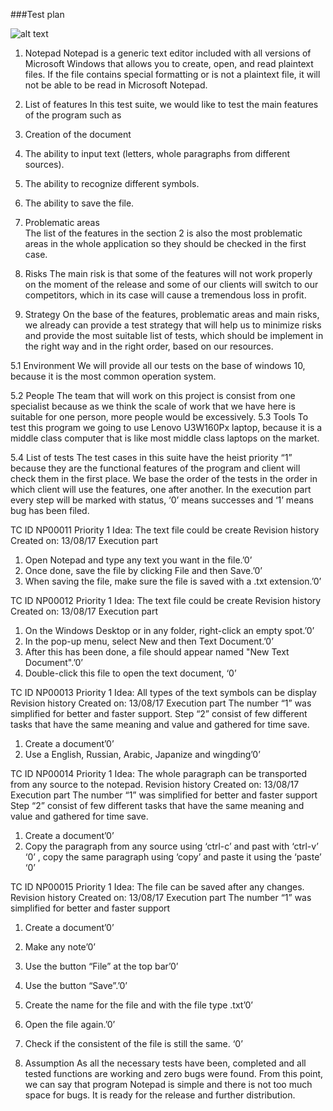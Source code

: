 ###Test plan

![alt text](https://image.ibb.co/n0GChF/image.png)

1.	Notepad
Notepad is a generic text editor included with all versions of Microsoft Windows that allows you to create, open, and read plaintext files. If the file contains special formatting or is not a plaintext file, it will not be able to be read in Microsoft Notepad. 

2.	List of features 
In this test suite, we would like to test the main features of the program such as 
1. Creation of the document
2. The ability to input text (letters, whole paragraphs from different sources). 
3. The ability to recognize different symbols.
4. The ability to save the file.
     
3.	Problematic areas  
The list of the features in the section 2 is also the most problematic areas in the whole application so they should be checked in the first case.


4.	Risks 
The main risk is that some of the features will not work properly on the moment of the release and some of our clients will switch to our competitors, which in its case will cause a tremendous loss in profit.  
    
5.	Strategy
On the base of the features, problematic areas and main risks, we already can provide a test strategy that will help us to minimize risks and provide the most suitable list of tests, which should be implement in the right way and in the right order, based on our resources. 

5.1	Environment
We will provide all our tests on the base of windows 10, because it is the most common operation system.

5.2	People 
The team that will work on this project is consist from one specialist because as we think the scale of work that we have here is suitable for one person, more people would be excessively.
5.3	Tools
To test this program we going to use Lenovo U3W160Px laptop, because it is a middle class computer that is like most middle class laptops on the market. 

5.4	List of tests 
The test cases in this suite have the heist priority “1” because they are the functional features of the program and client will check them in the first place. We base the order of the tests in the order in which client will use the features, one after another. In the execution part every step will be marked with status, ‘0’ means successes and ‘1’ means bug has been filed.


TC ID NP00011
Priority 1
Idea: The text file could be create 
Revision history
Created on: 13/08/17
Execution part 
1.	Open Notepad and type any text you want in the file.’0’
2.	Once done, save the file by clicking File and then Save.’0’
3.	When saving the file, make sure the file is saved with a .txt extension.’0’

TC ID NP00012
Priority 1
Idea: The text file could be create 
Revision history
Created on: 13/08/17
Execution part 
1.	On the Windows Desktop or in any folder, right-click an empty spot.’0’
2.	In the pop-up menu, select New and then Text Document.’0’
3.	After this has been done, a file should appear named "New Text Document".’0’
4.	Double-click this file to open the text document, ‘0’


TC ID NP00013
Priority 1
Idea: All types of the text symbols can be display
Revision history
Created on: 13/08/17
Execution part 
The number “1” was simplified for better and faster support. Step “2” consist of few different tasks that have the same meaning and value and gathered for time save. 
1.	Create a document’0’
2.	Use a English, Russian, Arabic, Japanize and  wingding’0’

TC ID NP00014
Priority 1
Idea: The whole paragraph can be transported from any source to the notepad.
 Revision history
Created on: 13/08/17
Execution part 
      The number “1” was simplified for better and faster support Step “2” consist of few different tasks that have the same meaning and value and gathered for time save.
1.	Create a document’0’
2.	Copy the paragraph from any source using ‘ctrl-c’ and past with ‘ctrl-v’ ‘0’ , copy the same paragraph using ‘copy’ and paste it using the ‘paste’ ‘0’

TC ID NP00015
Priority 1
Idea: The file can be saved after any changes.
Revision history
Created on: 13/08/17
Execution part 
             The number “1” was simplified for better and faster support
1.	Create a document’0’
2.	Make any note’0’ 
3.	Use the button “File” at the top bar’0’
4.	Use the button “Save”.’0’
5.	Create the name for the file and with the file type .txt’0’
6.	Open the file again.’0’
7.	Check if the consistent of the file is still the same. ‘0’ 
   
5.	 Assumption 
     As all the necessary tests have been, completed and all tested functions are working and zero bugs were found. From this point, we can say that program Notepad is simple and there is not too much space for bugs. It is ready for the release and further distribution.
